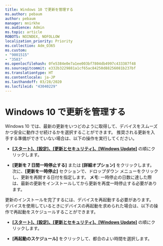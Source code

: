 ```yaml
---
title: Windows 10 で更新を管理する
ms.author: pebaum
author: pebaum
manager: mnirkhe
ms.audience: Admin
ms.topic: article
ROBOTS: NOINDEX, NOFOLLOW
localization_priority: Priority
ms.collection: Adm_O365
ms.custom:
- "9001515"
- "3583"
ms.openlocfilehash: 0fe5384e0e7a1ee003bf7804db4997c433387f48
ms.sourcegitcommit: e332b3229881a1cf65ac84250d88256081b237bf
ms.translationtype: HT
ms.contentlocale: ja-JP
ms.lasthandoff: 03/28/2020
ms.locfileid: "43040229"
---
```

# <a name="manage-updates-in-windows-10"></a>Windows 10 で更新を管理する

Windows 10 では、最新の更新をいつどのように取得して、デバイスをスムーズかつ安全に動作させ続けるかを選択することができます。 推奨される更新を入手する準備ができていない場合は、以下の操作を実行してください。

- **[[スタート]、[設定]、[更新とセキュリティ]、[Windows Update]](ms-settings:windowsupdate)** の順にクリックします。

- **[更新を 7 日間一時停止する]** または **[詳細オプション]** をクリックします。 次に、**[更新を一時停止]** セクションで、ドロップダウン メニューをクリックし、更新を再開する日付を指定します。 **メモ**: 一時停止の日数に達した際は、最新の更新をインストールしてから更新を再度一時停止する必要があります。

更新のインストールを完了するには、デバイスを再起動する必要があります。 デバイスを使用しているときにデバイスの再起動を求められた場合は、以下の操作で再起動をスケジュールすることができます。

- **[[スタート]、[設定]、[更新とセキュリティ]、[Windows Update]](ms-settings:windowsupdate)** の順にクリックします。

- **[再起動のスケジュール]** をクリックして、都合のよい時間を選択します。
